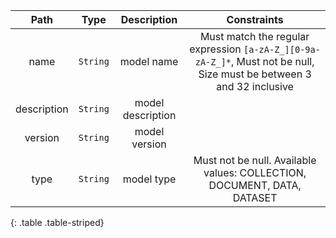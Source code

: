 | Path | Type | Description | Constraints |  
| :--: | :--: | :---------: | :---------: |  
| name | `String` | model name | Must match the regular expression `[a-zA-Z_][0-9a-zA-Z_]*`, Must not be null, Size must be between 3 and 32 inclusive |  
| description | `String` | model description |  |  
| version | `String` | model version |  |  
| type | `String` | model type | Must not be null. Available values: COLLECTION, DOCUMENT, DATA, DATASET |  
{: .table .table-striped}
